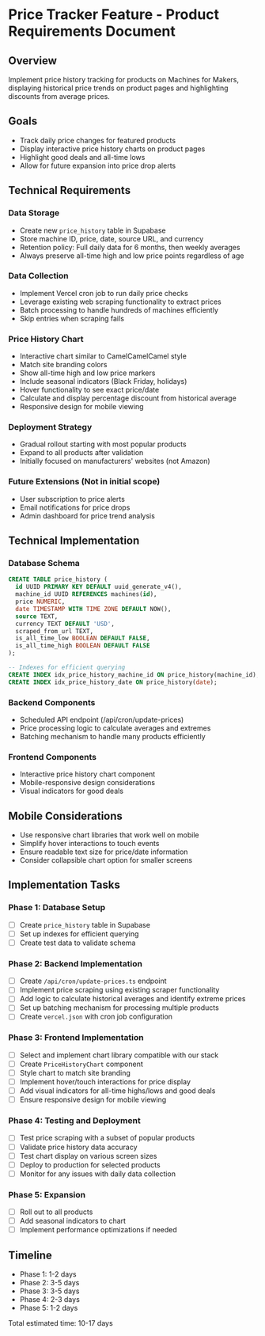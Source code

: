 # Price Tracker Feature - Product Requirements Document

## Overview
Implement price history tracking for products on Machines for Makers, displaying historical price trends on product pages and highlighting discounts from average prices.

## Goals
- Track daily price changes for featured products
- Display interactive price history charts on product pages
- Highlight good deals and all-time lows
- Allow for future expansion into price drop alerts

## Technical Requirements

### Data Storage
- Create new `price_history` table in Supabase
- Store machine ID, price, date, source URL, and currency
- Retention policy: Full daily data for 6 months, then weekly averages
- Always preserve all-time high and low price points regardless of age

### Data Collection
- Implement Vercel cron job to run daily price checks
- Leverage existing web scraping functionality to extract prices
- Batch processing to handle hundreds of machines efficiently
- Skip entries when scraping fails

### Price History Chart
- Interactive chart similar to CamelCamelCamel style
- Match site branding colors
- Show all-time high and low price markers
- Include seasonal indicators (Black Friday, holidays)
- Hover functionality to see exact price/date
- Calculate and display percentage discount from historical average
- Responsive design for mobile viewing

### Deployment Strategy
- Gradual rollout starting with most popular products
- Expand to all products after validation
- Initially focused on manufacturers' websites (not Amazon)

### Future Extensions (Not in initial scope)
- User subscription to price alerts
- Email notifications for price drops
- Admin dashboard for price trend analysis

## Technical Implementation

### Database Schema
```sql
CREATE TABLE price_history (
  id UUID PRIMARY KEY DEFAULT uuid_generate_v4(),
  machine_id UUID REFERENCES machines(id),
  price NUMERIC,
  date TIMESTAMP WITH TIME ZONE DEFAULT NOW(),
  source TEXT,
  currency TEXT DEFAULT 'USD',
  scraped_from_url TEXT,
  is_all_time_low BOOLEAN DEFAULT FALSE,
  is_all_time_high BOOLEAN DEFAULT FALSE
);

-- Indexes for efficient querying
CREATE INDEX idx_price_history_machine_id ON price_history(machine_id);
CREATE INDEX idx_price_history_date ON price_history(date);
```

### Backend Components
- Scheduled API endpoint (/api/cron/update-prices)
- Price processing logic to calculate averages and extremes
- Batching mechanism to handle many products efficiently

### Frontend Components
- Interactive price history chart component
- Mobile-responsive design considerations
- Visual indicators for good deals

## Mobile Considerations
- Use responsive chart libraries that work well on mobile
- Simplify hover interactions to touch events
- Ensure readable text size for price/date information
- Consider collapsible chart option for smaller screens

## Implementation Tasks

### Phase 1: Database Setup
- [ ] Create `price_history` table in Supabase
- [ ] Set up indexes for efficient querying
- [ ] Create test data to validate schema

### Phase 2: Backend Implementation
- [ ] Create `/api/cron/update-prices.ts` endpoint
- [ ] Implement price scraping using existing scraper functionality
- [ ] Add logic to calculate historical averages and identify extreme prices
- [ ] Set up batching mechanism for processing multiple products
- [ ] Create `vercel.json` with cron job configuration

### Phase 3: Frontend Implementation
- [ ] Select and implement chart library compatible with our stack
- [ ] Create `PriceHistoryChart` component
- [ ] Style chart to match site branding
- [ ] Implement hover/touch interactions for price display
- [ ] Add visual indicators for all-time highs/lows and good deals
- [ ] Ensure responsive design for mobile viewing

### Phase 4: Testing and Deployment
- [ ] Test price scraping with a subset of popular products
- [ ] Validate price history data accuracy
- [ ] Test chart display on various screen sizes
- [ ] Deploy to production for selected products
- [ ] Monitor for any issues with daily data collection

### Phase 5: Expansion
- [ ] Roll out to all products
- [ ] Add seasonal indicators to chart
- [ ] Implement performance optimizations if needed

## Timeline
- Phase 1: 1-2 days
- Phase 2: 3-5 days
- Phase 3: 3-5 days
- Phase 4: 2-3 days
- Phase 5: 1-2 days

Total estimated time: 10-17 days 